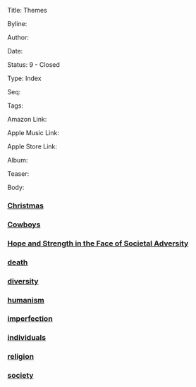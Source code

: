 Title:  Themes

Byline:

Author:

Date:

Status: 9 - Closed

Type:   Index

Seq:

Tags:

Amazon Link:

Apple Music Link:

Apple Store Link:

Album:

Teaser:

Body:

<h3 id="christmas"><a href="christmas.html">Christmas</a></h3>


<h3 id="cowboys"><a href="cowboys.html">Cowboys</a></h3>


<h3 id="hope-and-strength-in-the-face-of-societal-adversity"><a href="hope-and-strength-in-the-face-of-societal-adversity.html">Hope and Strength in the Face of Societal Adversity</a></h3>


<h3 id="death"><a href="death.html">death</a></h3>


<h3 id="diversity"><a href="diversity.html">diversity</a></h3>


<h3 id="humanism"><a href="humanism.html">humanism</a></h3>


<h3 id="imperfection"><a href="imperfection.html">imperfection</a></h3>


<h3 id="individuals"><a href="individuals.html">individuals</a></h3>


<h3 id="religion"><a href="religion.html">religion</a></h3>


<h3 id="society"><a href="society.html">society</a></h3>

